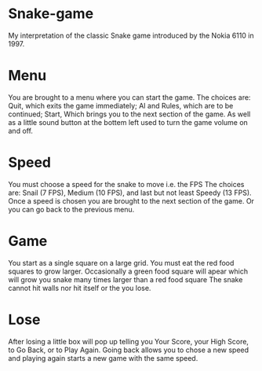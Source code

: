 # Snake-game
My interpretation of the classic Snake game introduced by the Nokia 6110 in 1997.

# Menu
You are brought to a menu where you can start the game.
The choices are: Quit, which exits the game immediately; AI and Rules, which are to be continued; Start, Which brings you to the next section of the game. As well as a little sound button at the bottem left used to turn the game volume on and off.

# Speed
You must choose a speed for the snake to move i.e. the FPS
The choices are: Snail (7 FPS), Medium (10 FPS), and last but not least Speedy (13 FPS). Once a speed is chosen you are brought to the next section of the game. Or you can go back to the previous menu.

# Game
You start as a single square on a large grid. You must eat the red food squares to grow larger. Occasionally a green food square will apear which will grow you snake many times larger than a red food square The snake cannot hit walls nor hit itself or the you lose. 

# Lose
After losing a little box will pop up telling you Your Score, your High Score, to Go Back, or to Play Again.
Going back allows you to chose a new speed and playing again starts a new game with the same speed.
